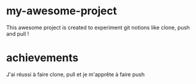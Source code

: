 # my-awesome-project
 This awesome project is created to experiment git notions like clone, push and pull !

# achievements
J'ai réussi à faire clone, pull et je m'apprête à faire push